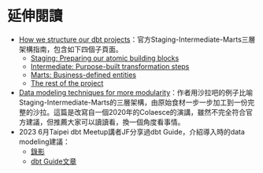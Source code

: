 # 延伸閱讀

- [How we structure our dbt projects](https://docs.getdbt.com/best-practices/how-we-structure/1-guide-overview)：官方Staging-Intermediate-Marts三層架構指南，包含如下四個子頁面。
  - [Staging: Preparing our atomic building blocks](https://docs.getdbt.com/best-practices/how-we-structure/2-staging)
  - [Intermediate: Purpose-built transformation steps](https://docs.getdbt.com/best-practices/how-we-structure/3-intermediate)
  - [Marts: Business-defined entities](https://docs.getdbt.com/best-practices/how-we-structure/4-marts)
  - [The rest of the project](https://docs.getdbt.com/best-practices/how-we-structure/5-the-rest-of-the-project)
- [Data modeling techniques for more modularity](https://www.getdbt.com/analytics-engineering/modular-data-modeling-technique)：作者用沙拉吧的例子比喻Staging-Intermediate-Marts的三層架構，由原始食材一步一步加工到一份完整的沙拉。這篇是改寫自一個2020年的Colaesce的演講，雖然不完全符合官方建議，但推薦大家可以讀讀看，換一個角度看事情。
- 2023 6月Taipei dbt Meetup講者JF分享過dbt Guide，介紹導入時的data modeling建議：
  - [錄影](https://youtu.be/3E3b6tfuOiM?si=aB5cjRroPG-1_WPM)
  - [dbt Guide文章](https://medium.com/dbt-local-taiwan/dbt-guide-share-version-1f8390ae7c95)

